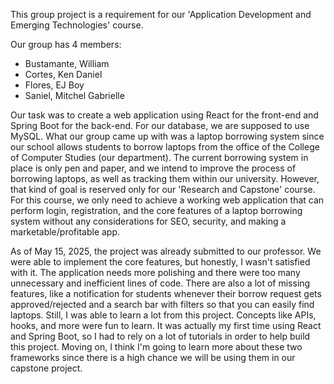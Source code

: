 This group project is a requirement for our 'Application Development and Emerging Technologies' course.

Our group has 4 members:
  - Bustamante, William
  - Cortes, Ken Daniel
  - Flores, EJ Boy
  - Saniel, Mitchel Gabrielle

Our task was to create a web application using React for the front-end and Spring Boot for the back-end.
For our database, we are supposed to use MySQL. What our group came up with was a laptop borrowing system 
since our school allows students to borrow laptops from the office of the College of Computer Studies 
(our department). The current borrowing system in place is only pen and paper, and we intend to improve the 
process of borrowing laptops, as well as tracking them within our university. However, that kind of goal is
reserved only for our 'Research and Capstone' course. For this course, we only need to achieve a working web 
application that can perform login, registration, and the core features of a laptop borrowing system without 
any considerations for SEO, security, and making a marketable/profitable app.

As of May 15, 2025, the project was already submitted to our professor. We were able to implement the core
features, but honestly, I wasn't satisfied with it. The application needs more polishing and there were too
many unnecessary and inefficient lines of code. There are also a lot of missing features, like a notification
for students whenever their borrow request gets approved/rejected and a search bar with filters so that
you can easily find laptops. Still, I was able to learn a lot from this project. Concepts like APIs, hooks, 
and more were fun to learn. It was actually my first time using React and Spring Boot, so I had to rely on a lot
of tutorials in order to help build this project. Moving on, I think I'm going to learn more about these two
frameworks since there is a high chance we will be using them in our capstone project.
